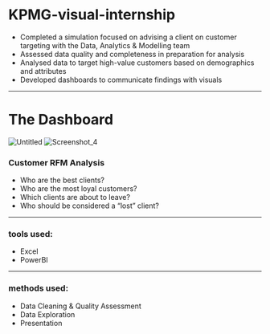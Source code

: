 # KPMG-visual-internship
* Completed a simulation focused on advising a client on customer targeting
   with the Data, Analytics & Modelling team
 * Assessed data quality and completeness in preparation for analysis
 * Analysed data to target high-value customers based on demographics and
   attributes
 * Developed dashboards to communicate findings with visuals
---
# The Dashboard
![Untitled](https://github.com/salmaH4/KPMG-visual-internship/assets/110805003/1ef29b63-41bf-4c0d-a573-8b05f13dd86a)
![Screenshot_4](https://github.com/salmaH4/KPMG-visual-internship/assets/110805003/fd44a03f-af49-4339-bc90-583290769f45)


### Customer RFM Analysis
- Who are the best clients?
- Who are the most loyal customers?
- Which clients are about to leave?
- Who should be considered a “lost” client?
---
### tools used:
- Excel
- PowerBI
---
### methods used:
- Data Cleaning & Quality Assessment
- Data Exploration
- Presentation
